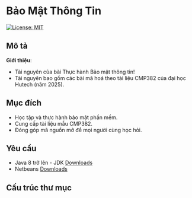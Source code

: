 # Bảo Mật Thông Tin

[![License: MIT](https://img.shields.io/badge/License-MIT-blue.svg)](LICENSE)

## Mô tả

**Giới thiệu**:

- Tài nguyên của bài Thực hành Bảo mật thông tin!  
- Tài nguyên bao gồm các bài mã hoá theo tài liệu CMP382 của đại học Hutech (năm 2025).

## Mục đích

- Học tập và thực hành bảo mật phần mềm.  
- Cung cấp tài liệu mẫu CMP382.
- Đóng góp mã nguồn mở để mọi người cùng học hỏi.

## Yêu cầu

- Java 8 trở lên - JDK [Downloads](https://www.oracle.com/java/technologies/downloads/)
- Netbeans [Downloads](https://netbeans.apache.org/front/main/download/nb25/)

## Cấu trúc thư mục


